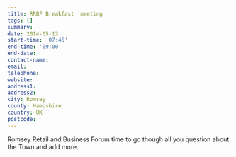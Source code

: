 ```yaml
---
title: RRBF Breakfast  meeting
tags: []
summary: 
date: 2014-05-13
start-time: '07:45'
end-time: '09:00'
end-date: 
contact-name: 
email: 
telephone: 
website: 
address1: 
address2: 
city: Romsey
county: Hampshire
country: UK
postcode: 
---
```

Romsey Retail and Business Forum time to go though all you question about the Town and add more.

